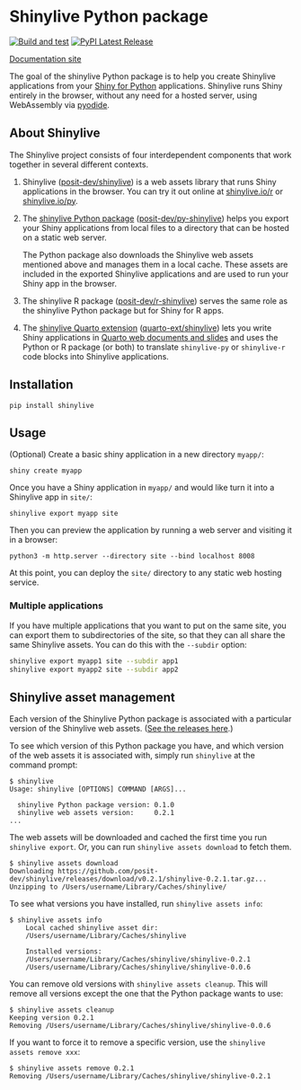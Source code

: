 Shinylive Python package
========================

[![Build and test](https://github.com/posit-dev/py-shinylive/actions/workflows/build.yml/badge.svg)](https://github.com/posit-dev/py-shinylive/actions/)
[![PyPI Latest Release](https://img.shields.io/pypi/v/shinylive.svg)](https://pypi.org/project/shinylive/)

[Documentation site](https://github.com/posit-dev/py-shinylive)

The goal of the shinylive Python package is to help you create Shinylive applications from your [Shiny for Python](https://shiny.posit.co/py) applications.
Shinylive runs Shiny entirely in the browser, without any need for a hosted server, using WebAssembly via [pyodide](https://pyodide.org/en/stable/).

## About Shinylive

The Shinylive project consists of four interdependent components that work together in several different contexts.

1. Shinylive ([posit-dev/shinylive](https://github.com/posit-dev/shinylive)) is a web assets library that runs Shiny applications in the browser. You can try it out online at [shinylive.io/r](https://shinylive.io/r) or [shinylive.io/py](https://shinylive.io/py).

2. The [shinylive Python package](https://shiny.posit.co/py/docs/shinylive.html) ([posit-dev/py-shinylive](https://github.com/posit-dev/py-shinylive)) helps you export your Shiny applications from local files to a directory that can be hosted on a static web server.

   The Python package also downloads the Shinylive web assets mentioned above and manages them in a local cache. These assets are included in the exported Shinylive applications and are used to run your Shiny app in the browser.

3. The shinylive R package ([posit-dev/r-shinylive](https://github.com/posit-dev/r-shinylive)) serves the same role as the shinylive Python package but for Shiny for R apps.

4. The [shinylive Quarto extension](https://quarto-ext.github.io/shinylive/) ([quarto-ext/shinylive](https://github.com/quarto-ext/shinylive)) lets you write Shiny applications in [Quarto web documents and slides](https://quarto.org) and uses the Python or R package (or both) to translate `shinylive-py` or `shinylive-r` code blocks into Shinylive applications.

## Installation

```
pip install shinylive
```


## Usage

(Optional) Create a basic shiny application in a new directory `myapp/`:

```
shiny create myapp
```

Once you have a Shiny application in `myapp/` and would like turn it into a Shinylive app in `site/`:

```
shinylive export myapp site
```

Then you can preview the application by running a web server and visiting it in a browser:

```
python3 -m http.server --directory site --bind localhost 8008
```

At this point, you can deploy the `site/` directory to any static web hosting service.


### Multiple applications

If you have multiple applications that you want to put on the same site, you can export them to subdirectories of the site, so that they can all share the same Shinylive assets. You can do this with the `--subdir` option:

```bash
shinylive export myapp1 site --subdir app1
shinylive export myapp2 site --subdir app2
```


## Shinylive asset management

Each version of the Shinylive Python package is associated with a particular version of the Shinylive web assets. ([See the releases here](https://github.com/posit-dev/shinylive/releases).)

To see which version of this Python package you have, and which version of the web assets it is associated with, simply run `shinylive` at the command prompt:

```
$ shinylive
Usage: shinylive [OPTIONS] COMMAND [ARGS]...

  shinylive Python package version: 0.1.0
  shinylive web assets version:     0.2.1
...
```

The web assets will be downloaded and cached the first time you run `shinylive export`. Or, you can run `shinylive assets download` to fetch them.

```
$ shinylive assets download
Downloading https://github.com/posit-dev/shinylive/releases/download/v0.2.1/shinylive-0.2.1.tar.gz...
Unzipping to /Users/username/Library/Caches/shinylive/
```

To see what versions you have installed, run `shinylive assets info`:

```
$ shinylive assets info
    Local cached shinylive asset dir:
    /Users/username/Library/Caches/shinylive

    Installed versions:
    /Users/username/Library/Caches/shinylive/shinylive-0.2.1
    /Users/username/Library/Caches/shinylive/shinylive-0.0.6
```

You can remove old versions with `shinylive assets cleanup`. This will remove all versions except the one that the Python package wants to use:

```
$ shinylive assets cleanup
Keeping version 0.2.1
Removing /Users/username/Library/Caches/shinylive/shinylive-0.0.6
```

If you want to force it to remove a specific version, use the `shinylive assets remove xxx`:

```
$ shinylive assets remove 0.2.1
Removing /Users/username/Library/Caches/shinylive/shinylive-0.2.1
```
